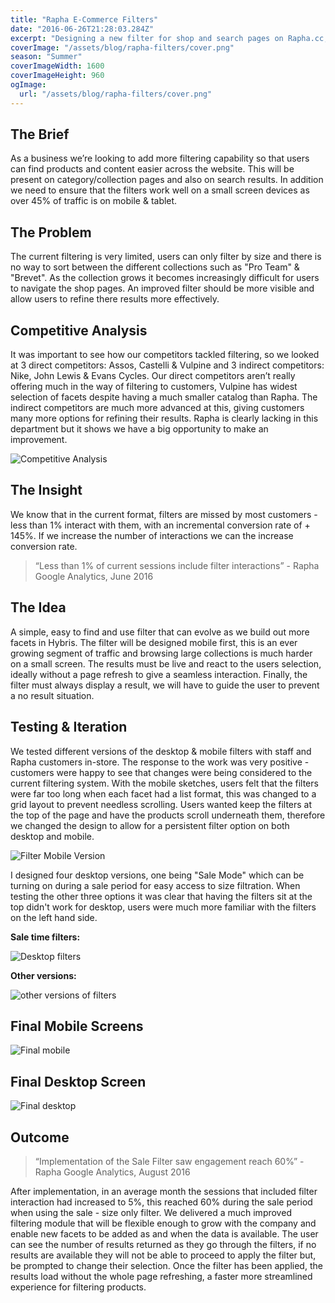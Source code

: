 ```yaml
---
title: "Rapha E-Commerce Filters"
date: "2016-06-26T21:28:03.284Z"
excerpt: "Designing a new filter for shop and search pages on Rapha.cc, expanding on the current facets and making it clear and simple for users."
coverImage: "/assets/blog/rapha-filters/cover.png"
season: "Summer"
coverImageWidth: 1600
coverImageHeight: 960
ogImage:
  url: "/assets/blog/rapha-filters/cover.png"
---
```


## The Brief

As a business we’re looking to add more filtering capability so that users can find products and content easier across the website. This will be present on category/collection pages and also on search results. In addition we need to ensure that the filters work well on a small screen devices as over 45% of traffic is on mobile & tablet.

## The Problem

The current filtering is very limited, users can only filter by size and there is no way to sort between the different collections such as "Pro Team" & "Brevet". As the collection grows it becomes increasingly difficult for users to navigate the shop pages. An improved filter should be more visible and allow users to refine there results more effectively.

## Competitive Analysis

It was important to see how our competitors tackled filtering, so we looked at 3 direct competitors: Assos, Castelli & Vulpine and 3 indirect competitors: Nike, John Lewis & Evans Cycles. Our direct competitors aren’t really offering much in the way of filtering to customers, Vulpine has widest selection of facets despite having a much smaller catalog than Rapha. The indirect competitors are much more advanced at this, giving customers many more options for refining their results. Rapha is clearly lacking in this department but it shows we have a big opportunity to make an improvement.

![Competitive Analysis](/assets/blog/rapha-filters/Rapha-Competitors.jpg|1920|1080|single)

## The Insight

We know that in the current format, filters are missed by most customers - less than 1% interact with them, with an incremental conversion rate of + 145%. If we increase the number of interactions we can the increase conversion rate.

> “Less than 1% of current sessions include filter interactions” - Rapha Google Analytics, June 2016

## The Idea

A simple, easy to find and use filter that can evolve as we build out more facets in Hybris. The filter will be designed mobile first, this is an ever growing segment of traffic and browsing large collections is much harder on a small screen. The results must be live and react to the users selection, ideally without a page refresh to give a seamless interaction. Finally, the filter must always display a result, we will have to guide the user to prevent a no result situation.

## Testing & Iteration

We tested different versions of the desktop & mobile filters with staff and Rapha customers in-store. The response to the work was very positive - customers were happy to see that changes were being considered to the current filtering system. With the mobile sketches, users felt that the filters were far too long when each facet had a list format, this was changed to a grid layout to prevent needless scrolling. Users wanted keep the filters at the top of the page and have the products scroll underneath them, therefore we changed the design to allow for a persistent filter option on both desktop and mobile.

![Filter Mobile Version](/assets/blog/rapha-filters/Mobile-Filters-Iterations.jpg|3000|1134|single)

I designed four desktop versions, one being "Sale Mode" which can be turning on during a sale period for easy access to size filtration. When testing the other three options it was clear that having the filters sit at the top didn't work for desktop, users were much more familiar with the filters on the left hand side.

**Sale time filters:**

![Desktop filters](/assets/blog/rapha-filters/Mac-Filter-Sale.jpg|2500|1500|single)

**Other versions:**

![other versions of filters](/assets/blog/rapha-filters/TWO-Versions.jpg|3698|1199|single)

## Final Mobile Screens

![Final mobile](/assets/blog/rapha-filters/Mobile-Filters-Final.jpg|3000|1118|full)

## Final Desktop Screen

![Final desktop](/assets/blog/rapha-filters/Mac-Filter-final.jpg|2500|1500|full)

## Outcome

> “Implementation of the Sale Filter saw engagement reach 60%” - Rapha Google Analytics, August 2016

After implementation, in an average month the sessions that included filter interaction had increased to 5%, this reached 60% during the sale period when using the sale - size only filter. We delivered a much improved filtering module that will be flexible enough to grow with the company and enable new facets to be added as and when the data is available. The user can see the number of results returned as they go through the filters, if no results are available they will not be able to proceed to apply the filter but, be prompted to change their selection. Once the filter has been applied, the results load without the whole page refreshing, a faster more streamlined experience for filtering products.
